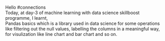 Hello #connections
<br>
Today, at day-3 of machine learning with data science skillboost programme, I learnt,
<br>
Pandas basics which is a library used in data science for some operations like filtering out the null values, labelling the columns in a meaningful way, for visulization like line chart and bar chart and so on.
